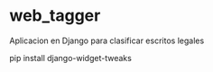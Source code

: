 # web_tagger
Aplicacion en Django para clasificar escritos legales


pip install django-widget-tweaks